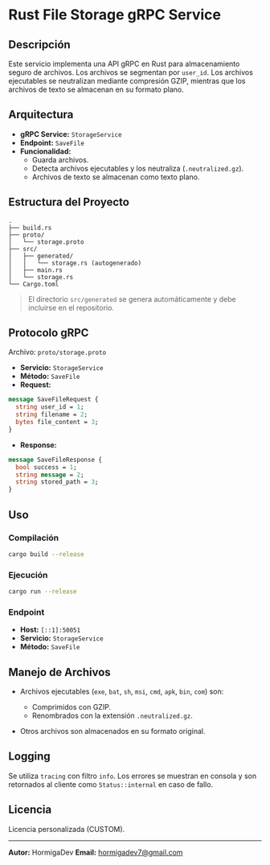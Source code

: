 # Rust File Storage gRPC Service

## Descripción

Este servicio implementa una API gRPC en Rust para almacenamiento seguro de archivos. Los archivos se segmentan por `user_id`. Los archivos ejecutables se neutralizan mediante compresión GZIP, mientras que los archivos de texto se almacenan en su formato plano.

## Arquitectura

-   **gRPC Service:** `StorageService`
-   **Endpoint:** `SaveFile`
-   **Funcionalidad:**
    -   Guarda archivos.
    -   Detecta archivos ejecutables y los neutraliza (`.neutralized.gz`).
    -   Archivos de texto se almacenan como texto plano.

## Estructura del Proyecto

```
.
├── build.rs
├── proto/
│   └── storage.proto
├── src/
│   ├── generated/
│   │   └── storage.rs (autogenerado)
│   ├── main.rs
│   └── storage.rs
└── Cargo.toml
```

> El directorio `src/generated` se genera automáticamente y debe incluirse en el repositorio.

## Protocolo gRPC

Archivo: `proto/storage.proto`

-   **Servicio:** `StorageService`
-   **Método:** `SaveFile`
-   **Request:**

```proto
message SaveFileRequest {
  string user_id = 1;
  string filename = 2;
  bytes file_content = 3;
}
```

-   **Response:**

```proto
message SaveFileResponse {
  bool success = 1;
  string message = 2;
  string stored_path = 3;
}
```

## Uso

### Compilación

```bash
cargo build --release
```

### Ejecución

```bash
cargo run --release
```

### Endpoint

-   **Host:** `[::1]:50051`
-   **Servicio:** `StorageService`
-   **Método:** `SaveFile`

## Manejo de Archivos

-   Archivos ejecutables (`exe`, `bat`, `sh`, `msi`, `cmd`, `apk`, `bin`, `com`) son:

    -   Comprimidos con GZIP.
    -   Renombrados con la extensión `.neutralized.gz`.

-   Otros archivos son almacenados en su formato original.

## Logging

Se utiliza `tracing` con filtro `info`. Los errores se muestran en consola y son retornados al cliente como `Status::internal` en caso de fallo.

## Licencia

Licencia personalizada (CUSTOM).

---

**Autor:** HormigaDev
**Email:** hormigadev7@gmail.com
